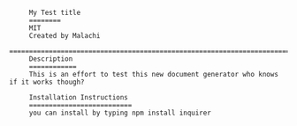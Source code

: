 
         My Test title  
         ========
         MIT
         Created by Malachi
         =========================================================================================
         Description
         ============
         This is an effort to test this new document generator who knows if it works though?
        
         Installation Instructions 
         ==========================
         you can install by typing npm install inquirer

      
      